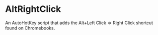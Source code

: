 # AltRightClick
An AutoHotKey script that adds the Alt+Left Click => Right Click shortcut found on Chromebooks.
